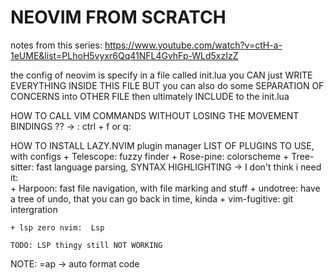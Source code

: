 # NEOVIM FROM SCRATCH 
notes from this series: https://www.youtube.com/watch?v=ctH-a-1eUME&list=PLhoH5vyxr6Qq41NFL4GvhFp-WLd5xzIzZ

the config of neovim is specify in a file called init.lua 
you CAN just WRITE EVERYTHING INSIDE THIS FILE 
BUT you can also do some SEPARATION OF CONCERNS into OTHER FILE 
then ultimately INCLUDE to the init.lua 

HOW TO CALL VIM COMMANDS WITHOUT LOSING THE MOVEMENT BINDINGS ?? 
    -> : ctrl + f 
    or q: 

HOW TO INSTALL LAZY.NVIM plugin manager 
LIST OF PLUGINS TO USE, with configs 
    + Telescope: fuzzy finder 
    + Rose-pine: colorscheme
    + Tree-sitter: fast language parsing, SYNTAX HIGHLIGHTING
    -> I don't think i need it:  
        + Harpoon: fast file navigation, with file marking and stuff 
        + undotree: have a tree of undo, that you can go back in time, kinda 
        + vim-fugitive: git intergration

    + lsp zero nvim:  Lsp 

    TODO: LSP thingy still NOT WORKING 

NOTE: 
    =ap -> auto format code 